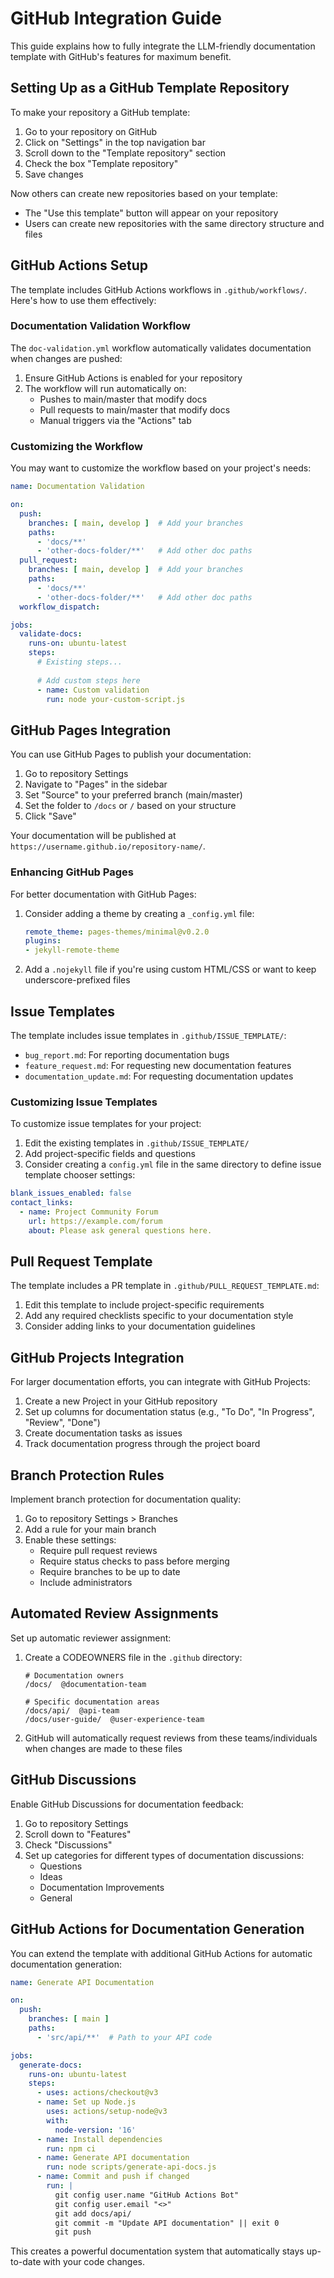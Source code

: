 # GitHub Integration Guide

This guide explains how to fully integrate the LLM-friendly documentation template with GitHub's features for maximum benefit.

## Setting Up as a GitHub Template Repository

To make your repository a GitHub template:

1. Go to your repository on GitHub
2. Click on "Settings" in the top navigation bar
3. Scroll down to the "Template repository" section
4. Check the box "Template repository"
5. Save changes

Now others can create new repositories based on your template:
- The "Use this template" button will appear on your repository
- Users can create new repositories with the same directory structure and files

## GitHub Actions Setup

The template includes GitHub Actions workflows in `.github/workflows/`. Here's how to use them effectively:

### Documentation Validation Workflow

The `doc-validation.yml` workflow automatically validates documentation when changes are pushed:

1. Ensure GitHub Actions is enabled for your repository
2. The workflow will run automatically on:
   - Pushes to main/master that modify docs
   - Pull requests to main/master that modify docs
   - Manual triggers via the "Actions" tab

### Customizing the Workflow

You may want to customize the workflow based on your project's needs:

```yaml
name: Documentation Validation

on:
  push:
    branches: [ main, develop ]  # Add your branches
    paths:
      - 'docs/**'
      - 'other-docs-folder/**'   # Add other doc paths
  pull_request:
    branches: [ main, develop ]  # Add your branches
    paths:
      - 'docs/**'
      - 'other-docs-folder/**'   # Add other doc paths
  workflow_dispatch:

jobs:
  validate-docs:
    runs-on: ubuntu-latest
    steps:
      # Existing steps...
      
      # Add custom steps here
      - name: Custom validation
        run: node your-custom-script.js
```

## GitHub Pages Integration

You can use GitHub Pages to publish your documentation:

1. Go to repository Settings
2. Navigate to "Pages" in the sidebar
3. Set "Source" to your preferred branch (main/master)
4. Set the folder to `/docs` or `/` based on your structure
5. Click "Save"

Your documentation will be published at `https://username.github.io/repository-name/`.

### Enhancing GitHub Pages

For better documentation with GitHub Pages:

1. Consider adding a theme by creating a `_config.yml` file:
   ```yaml
   remote_theme: pages-themes/minimal@v0.2.0
   plugins:
   - jekyll-remote-theme
   ```

2. Add a `.nojekyll` file if you're using custom HTML/CSS or want to keep underscore-prefixed files

## Issue Templates

The template includes issue templates in `.github/ISSUE_TEMPLATE/`:

- `bug_report.md`: For reporting documentation bugs
- `feature_request.md`: For requesting new documentation features
- `documentation_update.md`: For requesting documentation updates

### Customizing Issue Templates

To customize issue templates for your project:

1. Edit the existing templates in `.github/ISSUE_TEMPLATE/`
2. Add project-specific fields and questions
3. Consider creating a `config.yml` file in the same directory to define issue template chooser settings:

```yaml
blank_issues_enabled: false
contact_links:
  - name: Project Community Forum
    url: https://example.com/forum
    about: Please ask general questions here.
```

## Pull Request Template

The template includes a PR template in `.github/PULL_REQUEST_TEMPLATE.md`:

1. Edit this template to include project-specific requirements
2. Add any required checklists specific to your documentation style
3. Consider adding links to your documentation guidelines

## GitHub Projects Integration

For larger documentation efforts, you can integrate with GitHub Projects:

1. Create a new Project in your GitHub repository
2. Set up columns for documentation status (e.g., "To Do", "In Progress", "Review", "Done")
3. Create documentation tasks as issues
4. Track documentation progress through the project board

## Branch Protection Rules

Implement branch protection for documentation quality:

1. Go to repository Settings > Branches
2. Add a rule for your main branch
3. Enable these settings:
   - Require pull request reviews
   - Require status checks to pass before merging
   - Require branches to be up to date
   - Include administrators

## Automated Review Assignments

Set up automatic reviewer assignment:

1. Create a CODEOWNERS file in the `.github` directory:
   ```
   # Documentation owners
   /docs/  @documentation-team
   
   # Specific documentation areas
   /docs/api/  @api-team
   /docs/user-guide/  @user-experience-team
   ```

2. GitHub will automatically request reviews from these teams/individuals when changes are made to these files

## GitHub Discussions

Enable GitHub Discussions for documentation feedback:

1. Go to repository Settings
2. Scroll down to "Features"
3. Check "Discussions"
4. Set up categories for different types of documentation discussions:
   - Questions
   - Ideas
   - Documentation Improvements
   - General

## GitHub Actions for Documentation Generation

You can extend the template with additional GitHub Actions for automatic documentation generation:

```yaml
name: Generate API Documentation

on:
  push:
    branches: [ main ]
    paths:
      - 'src/api/**'  # Path to your API code

jobs:
  generate-docs:
    runs-on: ubuntu-latest
    steps:
      - uses: actions/checkout@v3
      - name: Set up Node.js
        uses: actions/setup-node@v3
        with:
          node-version: '16'
      - name: Install dependencies
        run: npm ci
      - name: Generate API documentation
        run: node scripts/generate-api-docs.js
      - name: Commit and push if changed
        run: |
          git config user.name "GitHub Actions Bot"
          git config user.email "<>"
          git add docs/api/
          git commit -m "Update API documentation" || exit 0
          git push
```

This creates a powerful documentation system that automatically stays up-to-date with your code changes.
